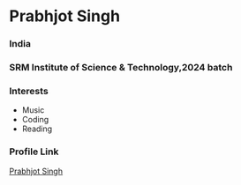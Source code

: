# Prabhjot Singh

### India

### SRM Institute of Science & Technology,2024 batch

### Interests

- Music
- Coding
- Reading

### Profile Link

[Prabhjot Singh](https://github.com/prabh-singh-b/)